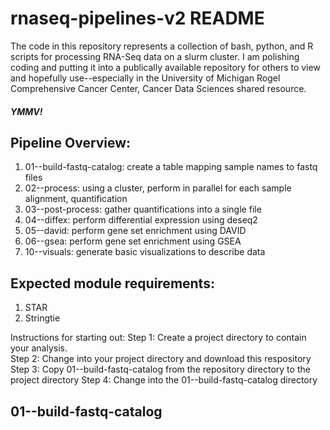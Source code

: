# rnaseq-pipelines-v2 README

The code in this repository represents a collection of bash, python, and R scripts for processing RNA-Seq data on a slurm cluster.
I am polishing coding and putting it into a publically available repository for others to view and hopefully use--especially in the University of Michigan Rogel Comprehensive Cancer Center, Cancer Data Sciences shared resource.

##### YMMV!

## Pipeline Overview:
1. 01--build-fastq-catalog: create a table mapping sample names to fastq files
2. 02--process: using a cluster, perform in parallel for each sample alignment, quantification
3. 03--post-process: gather quantifications into a single file
4. 04--diffex: perform differential expression using deseq2
5. 05--david: perform gene set enrichment using DAVID 
6. 06--gsea: perform gene set enrichment using GSEA
7. 10--visuals: generate basic visualizations to describe data

## Expected module requirements: 
1. STAR
2. Stringtie

Instructions for starting out:
Step 1: Create a project directory to contain your analysis.  
Step 2: Change into your project directory and download this respository
Step 3: Copy 01--build-fastq-catalog from the repository directory to the project directory
Step 4: Change into the 01--build-fastq-catalog directory

## 01--build-fastq-catalog

